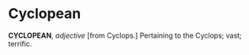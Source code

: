 # Cyclopean

**CYCLOPEAN**, _adjective_ \[from Cyclops.\] Pertaining to the Cyclops; vast; terrific.